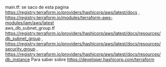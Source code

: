 main.tf: se saco de esta pagina https://registry.terraform.io/providers/hashicorp/aws/latest/docs , https://registry.terraform.io/modules/terraform-aws-modules/iam/aws/latest  
aws_db_subnet_group.tf https://registry.terraform.io/providers/hashicorp/aws/latest/docs/resources/db_subnet_group , https://registry.terraform.io/providers/hashicorp/aws/latest/docs/resources/security_group , https://registry.terraform.io/providers/hashicorp/aws/latest/docs/resources/db_instance
Para saber sobre https://developer.hashicorp.com/terraform


